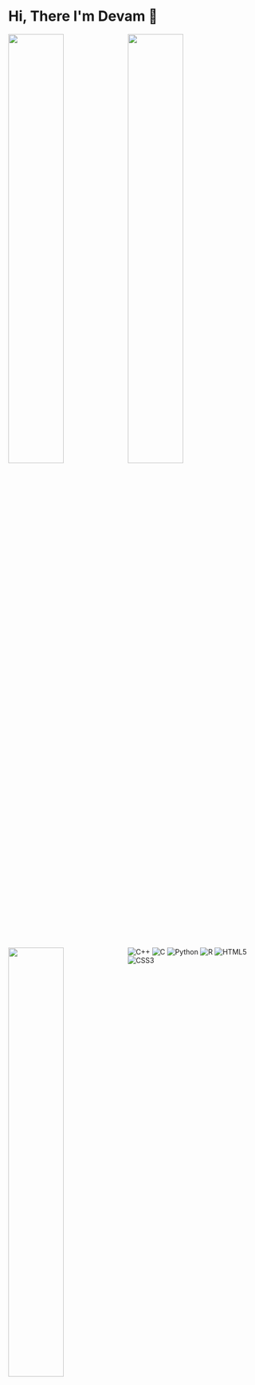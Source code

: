 # Hi, There I'm Devam 👋
<img align = "left" width = "47%" src="https://github-readme-stats.vercel.app/api?username=devam2001&show_icons=true&theme=outrun"/>
<img align = "left" width = "47%" src="https://github-readme-stats.vercel.app/api/top-langs/?username=devam2001&layout=compact&theme=outrun"/><br>
<img align = "left" width = "47%" src="https://github-readme-stats.vercel.app/api/wakatime?username=devam2001&theme=outrun">


![C++](https://img.shields.io/badge/c++-%2300599C.svg?style=for-the-badge&logo=c%2B%2B&logoColor=white)
![C](https://img.shields.io/badge/c-%2300599C.svg?style=for-the-badge&logo=c&logoColor=white)
![Python](https://img.shields.io/badge/python-3670A0?style=for-the-badge&logo=python&logoColor=ffdd54)
![R](https://img.shields.io/badge/r-%23276DC3.svg?style=for-the-badge&logo=r&logoColor=white)
![HTML5](https://img.shields.io/badge/html5-%23E34F26.svg?style=for-the-badge&logo=html5&logoColor=white)
![CSS3](https://img.shields.io/badge/css3-%231572B6.svg?style=for-the-badge&logo=css3&logoColor=white)

